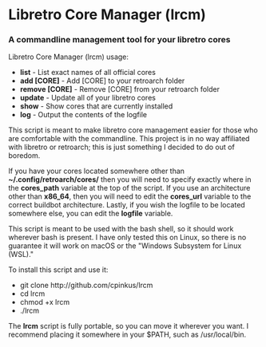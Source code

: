 <h1>Libretro Core Manager (lrcm)</h1>
<h3>A commandline management tool for your libretro cores</h3>

<p>Libretro Core Manager (lrcm) usage:</p>
<ul>
    <li><b>list</b> - List exact names of all official cores</li>
    <li><b>add [CORE]</b> - Add [CORE] to your retroarch folder</li>
    <li><b>remove [CORE]</b> - Remove [CORE] from your retroarch folder</li>
    <li><b>update</b> - Update all of your libretro cores</li>
    <li><b>show</b> - Show cores that are currently installed</li>
    <li><b>log</b> - Output the contents of the logfile</li>
</ul>

<p>This script is meant to make libretro core management easier for those who are comfortable with the commandline. This project is in no way affiliated with libretro or retroarch; this is just something I decided to do out of boredom.</p>

<p>If you have your cores located somewhere other than <b>~/.config/retroarch/cores/</b> then you will need to specify exactly where in the <b>cores_path</b> variable at the top of the script. If you use an architecture other than <b>x86_64</b>, then you will need to edit the <b>cores_url</b> variable to the correct buildbot architecture. Lastly, if you wish the logfile to be located somewhere else, you can edit the <b>logfile</b> variable.</p>

<p>This script is meant to be used with the bash shell, so it should work wherever bash is present. I have only tested this on Linux, so there is no guarantee it will work on macOS or the "Windows Subsystem for Linux (WSL)."</p>

<p>To install this script and use it:</p>
<ul>
    <li>git clone http://github.com/cpinkus/lrcm</li>
    <li>cd lrcm</li>
    <li>chmod +x lrcm</li>
    <li>./lrcm</li>
</ul>

<p>The <b>lrcm</b> script is fully portable, so you can move it wherever you want. I recommend placing it somewhere in your $PATH, such as /usr/local/bin.